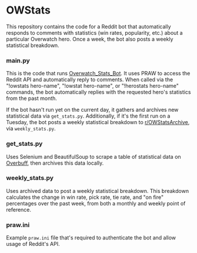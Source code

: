 # OWStats
This repository contains the code for a Reddit bot that automatically responds to comments with statistics (win rates, popularity, etc.) about a particular Overwatch hero.  Once a week, the bot also posts a weekly statistical breakdown.

### main.py
This is the code that runs [Overwatch_Stats_Bot](https://www.reddit.com/user/overwatch_stats_bot/posts/).  It uses PRAW to access the Reddit API and automatically reply to comments.  When called via the "!owstats  hero-name", "!owstat hero-name", or "!herostats hero-name" commands,  the bot automatically replies with the requested hero's statistics from the past month.

If the bot hasn't run yet on the current day, it gathers and archives new statistical data via `get_stats.py`.  Additionally, if it's the first run on a Tuesday, the bot posts a weekly statistical breakdown to [r/OWStatsArchive](https://www.reddit.com/r/OWStatsArchive/), via `weekly_stats.py`.

### get_stats.py
Uses Selenium and BeautifulSoup to scrape a table of statistical data on [Overbuff](https://www.overbuff.com/heroes), then archives this data locally.

### weekly_stats.py
Uses archived data to post a weekly statistical breakdown.  This breakdown calculates the change in win rate, pick rate, tie rate, and "on fire" percentages over the past week, from both a monthly and weekly point of reference.

### praw.ini
Example `praw.ini` file that's required to authenticate the bot and allow usage of Reddit's API.
